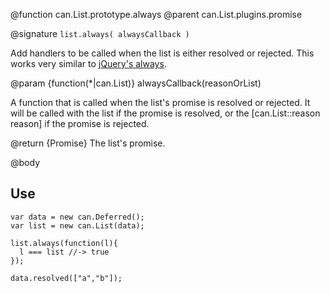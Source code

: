 @function can.List.prototype.always
@parent can.List.plugins.promise

@signature `list.always( alwaysCallback )`

Add handlers to be called when the list is either resolved or 
rejected. This works very similar 
to [jQuery's always](http://api.jquery.com/deferred.always/).

@param {function(*|can.List)} alwaysCallback(reasonOrList)

A function that is called when the list's promise is resolved 
or rejected. It will be called with the list if the promise is resolved,
or the [can.List::reason reason] if the promise is rejected.

@return {Promise} The list's promise.

@body

## Use

    var data = new can.Deferred();
    var list = new can.List(data);
    
    list.always(function(l){
      l === list //-> true
    });
    
    data.resolved(["a","b"]);

